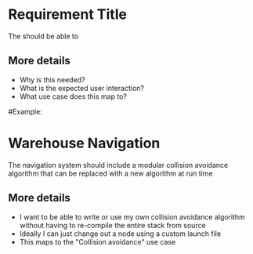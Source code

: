 # Requirement Title
The <navigation system> should be able to <shall> <do something>

## More details
- Why is this needed?
- What is the expected user interaction? 
- What use case does this map to?


#Example:

# Warehouse Navigation
The navigation system should include a modular collision avoidance algorithm that can be replaced with a new algorithm at run time

## More details
 - I want to be able to write or use my own collision avoidance algorithm without having to re-compile the entire stack from source
 - Ideally I can just change out a node using a custom launch file
 - This maps to the "Collision avoidance" use case
